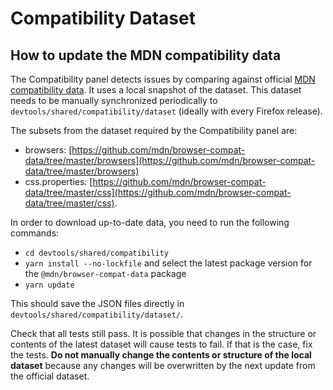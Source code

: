 # Compatibility Dataset

## How to update the MDN compatibility data

The Compatibility panel detects issues by comparing against official [MDN compatibility data](https://github.com/mdn/browser-compat-data). It uses a local snapshot of the dataset. This dataset needs to be manually synchronized periodically to `devtools/shared/compatibility/dataset` (ideally with every Firefox release).

The subsets from the dataset required by the Compatibility panel are:

- browsers: [https://github.com/mdn/browser-compat-data/tree/master/browsers](https://github.com/mdn/browser-compat-data/tree/master/browsers)
- css.properties: [https://github.com/mdn/browser-compat-data/tree/master/css](https://github.com/mdn/browser-compat-data/tree/master/css).

In order to download up-to-date data, you need to run the following commands:

- `cd devtools/shared/compatibility`
- `yarn install --no-lockfile` and select the latest package version for the `@mdn/browser-compat-data` package
- `yarn update`

This should save the JSON files directly in `devtools/shared/compatibility/dataset/`.

Check that all tests still pass. It is possible that changes in the structure or contents of the latest dataset will cause tests to fail. If that is the case, fix the tests. **Do not manually change the contents or structure of the local dataset** because any changes will be overwritten by the next update from the official dataset.

